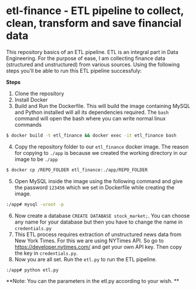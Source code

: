 # etl-finance - ETL pipeline to collect, clean, transform and save financial data

This repository basics of an ETL pipeline. ETL is an integral part in Data Engineering. For the purpose of  ease, I am collecting finance data (structured and unstructured) from various sources. Using the following steps you'll be able to run this ETL pipeline successfuly:

**Steps**
1. Clone the repository 
2. Install Docker 
3. Build and Run the Dockerfile. This will build the image containing MySQL and Python installed will all its dependencies required. The `bash` command will open the bash where you can write normal linux commands 
```sh
$ docker build -t etl_finance && docker exec -it etl_finance bash
```

4. Copy the repository folder to our `etl_finance` docker image. The reason for copying to `./app` is because we created the working directory in our image to be `./app`
```sh
$ docker cp /REPO_FOLDER etl_finance:./app/REPO_FOLDER
```
5. Open MySQL inside the image using the following command and give the password `123456` which we set in Dockerfile while creating the image. 
```sh
:/app# mysql -uroot -p 
```
6. Now create a database `CREATE DATABASE stock_market;`. You can choose any name for your database but then you have to change the name in `credentials.py`
7. This ETL process requires extraction of unstructured news data from New York Times. For this we are using NYTimes API. So go to https://developer.nytimes.com/ and get your own API key. Then copy the key in `credentials.py`.
8. Now you are all set. Run the `etl.py` to run the ETL pipeline.
```sh
:/app# python etl.py
```

**Note: You can the parameters in the etl.py according to your wish. **
